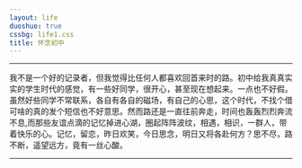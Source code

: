 ```yaml
---
layout: life
duoshuo: true
cssbg: life1.css
title: 怀念初中
---
```


----------

我不是一个好的记录者，但我觉得比任何人都喜欢回首来时的路。初中给我真真实实的学生时代的感觉，有一些好同学，很开心，甚至现在想起来。一点也不好假。虽然好些同学不常联系，各自有各自的磁场，有自己的心思，这个时代，不找个借可啥的真的发个短信也不好意思。然而路还是一直往前奔走，时间也轰轰烈烈奔流不息,而那些友谊点滴的记忆掉进心湖，圈起阵阵波纹，相遇，相识，一群人，带着快乐的心。记忆，留恋，昨日欢笑，今日思念，明日又将各赴何方？思不尽，路不断，遥望远方，竟有一丝心酸。

---------

